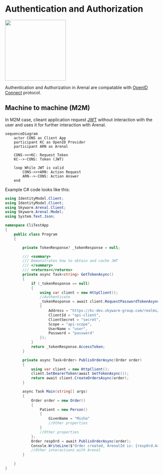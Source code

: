 # Authentication and Authorization

<img src="https://user-images.githubusercontent.com/10154711/224516759-74950b1c-4e18-431f-a867-89dfe80ee126.png" width=200px>

Authentication and Authorization in Arenal are compatable with [OpenID Connect](https://openid.net/connect/) protocol.

## Machine to machine (M2M)

In M2M case, clieant application request [JWT](https://jwt.io/) without interaction with the user and uses it for further interaction with Arenal.

```mermaid
sequenceDiagram
    actor CONS as Client App
    participant KC as OpenID Provider
    participant ARN as Arenal

    CONS->>+KC: Request Token
    KC-->-CONS: Token (JWT)

    loop While JWT is valid
        CONS->>+ARN: Action Request
        ARN-->-CONS: Action Answer
    end
```

Example C# code looks like this:

```c#
using IdentityModel.Client;
using IdentityModel.Client;
using Skyware.Arenal.Client;
using Skyware.Arenal.Model;
using System.Text.Json;

namespace CliTestApp
{
    public class Program
    {

        private TokenResponse? _tokenResponse = null;

        /// <summary>
        /// Demonstrates how to obtain and cache JWT
        /// </summary>
        /// <returns></returns>
        private async Task<string> GetTokenAsync()
        {
            if (_tokenResponse == null)
            {
                using var client = new HttpClient();
                //Authenticate
                _tokenResponse = await client.RequestPasswordTokenAsync(new PasswordTokenRequest
                {
                    Address = "https://kc-dev.skyware-group.com/realms/arenal-dev/protocol/openid-connect/token",
                    ClientId = "api-client",
                    ClientSecret = "secret",
                    Scope = "api-scope",
                    UserName = "user",
                    Password = "password"
                });
            }
            return _tokenResponse.AccessToken;
        }

        private async Task<Order> PublisOrderAsync(Order order)
        {
            using var client = new HttpClient();
            client.SetBearerToken(await GetTokenAsync());
            return await client.CreateOrdersAsync(order);
        }

        async Task Main(string[] args)
        {
            Order order = new Order()
            {
                Patient = new Person() 
                { 
                    GivenName = "Misho" 
                    //Other properties
                }
                //Other properties
            };
            Order respOrd = await PublisOrderAsync(order);
            Console.WriteLine($"Order created, ArenalId is: {respOrd.ArenalId}");
            //Other interactions with Arenal
        }
       
    }
}

```

